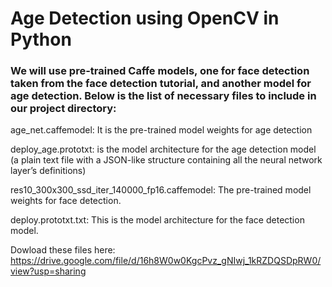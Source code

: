 # Age Detection using OpenCV in Python
### We will use pre-trained Caffe models, one for face detection taken from the face detection tutorial, and another model for age detection. Below is the list of necessary files to include in our project directory:

   age_net.caffemodel: It is the pre-trained model weights for age detection
  
   deploy_age.prototxt: is the model architecture for the age detection model (a plain text file with a JSON-like structure containing all the neural network layer’s definitions)
  
   res10_300x300_ssd_iter_140000_fp16.caffemodel: The pre-trained model weights for face detection.
  
   deploy.prototxt.txt: This is the model architecture for the face detection model.
   
   Dowload these files here: https://drive.google.com/file/d/16h8W0w0KgcPvz_gNIwj_1kRZDQSDpRW0/view?usp=sharing
